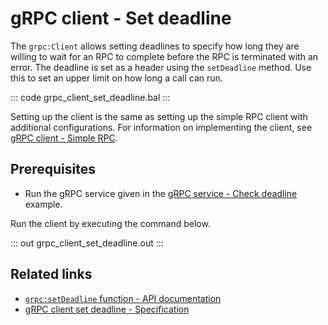 # gRPC client - Set deadline

The `grpc:Client` allows setting deadlines to specify how long they are willing to wait for an RPC to complete before the RPC is terminated with an error. The deadline is set as a header using the `setDeadline` method. Use this to set an upper limit on how long a call can run.

::: code grpc_client_set_deadline.bal :::

Setting up the client is the same as setting up the simple RPC client with additional configurations. For information on implementing the client, see [gRPC client - Simple RPC](/learn/by-example/grpc-client-simple/).

## Prerequisites
- Run the gRPC service given in the [gRPC service - Check deadline](/learn/by-example/grpc-service-check-deadline/) example.

Run the client by executing the command below.

::: out grpc_client_set_deadline.out :::

## Related links
- [`grpc:setDeadline` function - API documentation](https://lib.ballerina.io/ballerina/grpc/latest/functions#setDeadline)
- [gRPC client set deadline - Specification](/spec/grpc/#61-grpc-deadline)
